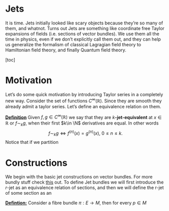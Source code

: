 # Jets

It is time. Jets initially looked like scary objects because they’re so many of them, and whatnot. Turns out Jets are something like coordinate free Taylor expansions of fields (i.e. sections of vector bundles). We use them all the time in physics, even if we don’t explicitly call them out, and they can help us generalize the formalism of classical Lagragian field theory to Hamiltonian field theory, and finally Quantum field theory.

[toc]



# Motivation

Let’s do some quick motivation by introducing Taylor series in a completely new way. Consider the set of functions $C^\infty(\mathbb{R})$. Since they are smooth they already admit a taylor series. Let’s define an equivalence relation on them.

**<u>Definition</u>** Given $f,g \in C^\infty(\mathbb{R})$ we say that they are $k$**-jet-equivalent** at $x\in \mathbb{R}$ or $f\sim_kg$, when their first $k\in \N$ derivatives are equal. In other words
$$
f\sim_k g \iff f^{(n)}(x) = g^{(n)}(x),\ 0\leq n \leq k.
$$
Notice that if we partition 

# Constructions

We begin with the basic jet constructions on vector bundles. For more bundly stuff check [this](./Bundles.md) out. To define Jet bundles we will first introduce the $r$-jet as an equivalence relation of sections, and then we will define the r-jet of some section as an

**<u>Defintion:</u>** Consider a fibre bundle $\pi:E \to M$, then for every $p \in M$